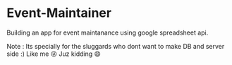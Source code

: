 # Event-Maintainer

Building an app for event maintanance using google spreadsheet api.

Note : Its specially for the sluggards who dont want to make DB and server side :) Like me 😜 Juz kidding 😄
